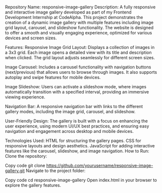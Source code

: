 Repository Name: responsive-image-gallery
Description:
A fully responsive and interactive image gallery developed as part of my Frontend Development Internship at CodeAlpha. This project demonstrates the creation of a dynamic image gallery with multiple features including image grid layout, carousel, and slideshow functionality. The website is designed to offer a smooth and visually engaging experience, optimized for various devices and screen sizes.

Features:
Responsive Image Grid Layout:
Displays a collection of images in a 3x3 grid. Each image opens a detailed view with its title and description when clicked. The grid layout adjusts seamlessly for different screen sizes.

Image Carousel:
Includes a carousel functionality with navigation buttons (next/previous) that allows users to browse through images. It also supports autoplay and swipe features for mobile devices.

Image Slideshow:
Users can activate a slideshow mode, where images automatically transition with a specified interval, providing an immersive viewing experience.

Navigation Bar:
A responsive navigation bar with links to the different gallery modes, including the image grid, carousel, and slideshow.

User-Friendly Design:
The gallery is built with a focus on enhancing the user experience, using modern UI/UX best practices, and ensuring easy navigation and engagement across desktop and mobile devices.

Technologies Used:
HTML for structuring the gallery pages.
CSS for responsive layouts and design aesthetics.
JavaScript for adding interactive features like the carousel, slideshow, and image navigation.
How to Run:
Clone the repository:


Copy code
git clone https://github.com/yourusername/responsive-image-gallery.git
Navigate to the project folder:


Copy code
cd responsive-image-gallery
Open index.html in your browser to explore the gallery features.
